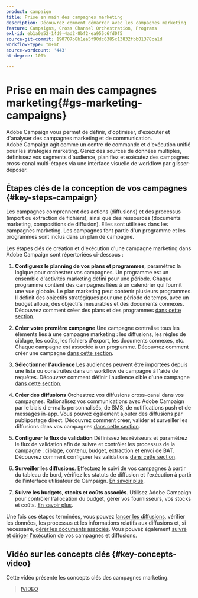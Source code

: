 ```yaml
---
product: campaign
title: Prise en main des campagnes marketing
description: Découvrez comment démarrer avec les campagnes marketing
feature: Campaigns, Cross Channel Orchestration, Programs
exl-id: eb1a0e52-14d9-4ad2-8bf2-ea955c6fd0f5
source-git-commit: 190707b8b1ea5f90dc6385c13832fbb01378ca1d
workflow-type: tm+mt
source-wordcount: '443'
ht-degree: 100%

---
```


# Prise en main des campagnes marketing{#gs-marketing-campaigns}

Adobe Campaign vous permet de définir, d&#39;optimiser, d&#39;exécuter et d&#39;analyser des campagnes marketing et de communication. Adobe Campaign agit comme un centre de commande et d&#39;exécution unifié pour les stratégies marketing. Gérez des sources de données multiples, définissez vos segments d&#39;audience, planifiez et exécutez des campagnes cross-canal multi-étapes via une interface visuelle de workflow par glisser-déposer.


<!--In addition, the **Marketing Resource Management (MRM)** module lets you control marketing actions in a collaborative mode by providing complete management and real-time tracking of the tasks, budgets and marketing resources involved. The Marketing Resource Management lets you optimize and regulate the management of internal and external processes, resources and marketing campaigns, as well as third party relations (agencies, printers, etc.). For more on this, refer to [this section](about-marketing-resource-management.md).

>[!NOTE]
>
>Capabilities related to population targeting, message personalization and message delivery on the various channels are detailed in [this section](../../delivery/using/steps-about-delivery-creation-steps.md).-->


## Étapes clés de la conception de vos campagnes {#key-steps-campaign}

Les campagnes comprennent des actions (diffusions) et des processus (import ou extraction de fichiers), ainsi que des ressources (documents marketing, compositions de diffusion). Elles sont utilisées dans les campagnes marketing. Les campagnes font partie d&#39;un programme et les programmes sont inclus dans un plan de campagne.

Les étapes clés de création et d&#39;exécution d&#39;une campagne marketing dans Adobe Campaign sont répertoriées ci-dessous :

1. **Configurez le planning de vos plans et programmes**, paramétrez la logique pour orchestrer vos campagnes.
Un programme est un ensemble d&#39;activités marketing défini pour une période. Chaque programme contient des campagnes liées à un calendrier qui fournit une vue globale. Le plan marketing peut contenir plusieurs programmes. Il définit des objectifs stratégiques pour une période de temps, avec un budget alloué, des objectifs mesurables et des documents connexes. Découvrez comment créer des plans et des programmes [dans cette section](marketing-campaign-create.md#create-plan-and-program).

1. **Créer votre première campagne**
Une campagne centralise tous les éléments liés à une campagne marketing : les diffusions, les règles de ciblage, les coûts, les fichiers d&#39;export, les documents connexes, etc. Chaque campagne est associée à un programme. Découvrez comment créer une campagne [dans cette section](marketing-campaign-create.md#create-a-campaign).

1. **Sélectionner l&#39;audience**
Les audiences peuvent être importées depuis une liste ou construites dans un workflow de campagne à l&#39;aide de requêtes. Découvrez comment définir l&#39;audience cible d&#39;une campagne [dans cette section](marketing-campaign-target.md#select-the-target-population).

1. **Créer des diffusions**
Orchestrez vos diffusions cross-canal dans vos campagnes. Rationalisez vos communications avec Adobe Campaign par le biais d&#39;e-mails personnalisés, de SMS, de notifications push et de messages in-app. Vous pouvez également ajouter des diffusions par publipostage direct. Découvrez comment créer, valider et surveiller les diffusions dans vos campagnes [dans cette section](marketing-campaign-deliveries.md).

1. **Configurer le flux de validation**
Définissez les réviseurs et paramétrez le flux de validation afin de suivre et contrôler les processus de la campagne : ciblage, contenu, budget, extraction et envoi de BAT. Découvrez comment configurer les validations [dans cette section](marketing-campaign-approval.md).

1. **Surveiller les diffusions**.
Effectuez le suivi de vos campagnes à partir du tableau de bord, vérifiez les statuts de diffusion et l&#39;exécution à partir de l&#39;interface utilisateur de Campaign. [En savoir plus](marketing-campaign-monitoring.md).

1. **Suivre les budgets, stocks et coûts associés**.
Utilisez Adobe Campaign pour contrôler l&#39;allocation du budget, gérer vos fournisseurs, vos stocks et coûts. [En savoir plus](providers--stocks-and-budgets.md#create-service-providers-and-their-cost-structures).

Une fois ces étapes terminées, vous pouvez [lancer les diffusions](marketing-campaign-deliveries.md#start-a-delivery), vérifier les données, les processus et les informations relatifs aux diffusions et, si nécessaire, [gérer les documents associés](marketing-campaign-deliveries.md#manage-associated-documents). Vous pouvez également [suivre et diriger l&#39;exécution](marketing-campaign-monitoring.md) de vos campagnes et diffusions.


## Vidéo sur les concepts clés {#key-concepts-video}

Cette vidéo présente les concepts clés des campagnes marketing.

>[!VIDEO](https://video.tv.adobe.com/v/35131?quality=12)
